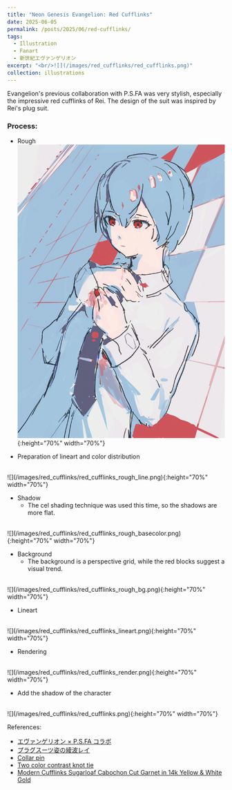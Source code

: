 ```yaml
---
title: "Neon Genesis Evangelion: Red Cufflinks"
date: 2025-06-05
permalink: /posts/2025/06/red-cufflinks/
tags:
  - Illustration
  - Fanart
  - 新世紀エヴァンゲリオン
excerpt: "<br/>![](/images/red_cufflinks/red_cufflinks.png)"
collection: illustrations
---
```


Evangelion's previous collaboration with P.S.FA was very stylish, especially the impressive red cufflinks of Rei. The design of the suit was inspired by Rei's plug suit.

### Process: 

* Rough
    <br>
![](/images/red_cufflinks/red_cufflinks_rough.png){:height="70%" width="70%"}

* Preparation of lineart and color distribution
<br>
![](/images/red_cufflinks/red_cufflinks_rough_line.png){:height="70%" width="70%"}

* Shadow
    - The cel shading technique was used this time, so the shadows are more flat.
<br>
![](/images/red_cufflinks/red_cufflinks_rough_basecolor.png){:height="70%" width="70%"}

* Background
    - The background is a perspective grid, while the red blocks suggest a visual trend.
<br>
![](/images/red_cufflinks/red_cufflinks_rough_bg.png){:height="70%" width="70%"}

* Lineart
<br>
![](/images/red_cufflinks/red_cufflinks_lineart.png){:height="70%" width="70%"}

* Rendering
<br>
![](/images/red_cufflinks/red_cufflinks_render.png){:height="70%" width="70%"}

* Add the shadow of the character
<br>
![](/images/red_cufflinks/red_cufflinks.png){:height="70%" width="70%"}

References:
- [エヴァンゲリオン × P.S.FA コラボ](https://perfect-s.com/contents/psfa/evangelion_collaboration/)
- [プラグスーツ姿の綾波レイ](https://www.1999.co.jp/itbig102/11023825a8.jpg)
- [Collar pin](https://i0.wp.com/bespokeedge.com/wp-content/uploads/2018/05/shirt-collar-bar_edit.jpg?resize=1180%2C560&ssl=1)
- [Two color contrast knot tie](https://m.media-amazon.com/images/I/61uTA0asFRL._AC_SL1200_.jpg)
- [Modern Cufflinks Sugarloaf Cabochon Cut Garnet in 14k Yellow & White Gold](https://filigreejewelers.com/cdn/shop/products/Modern-Cufflinks-Sugarloaf-Cabochon-Cut-Garnet-in-14k-Yellow-White-Gold-3.jpg?v=1673455038&width=1346)